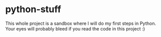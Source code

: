 # python-stuff

This whole project is a sandbox where I will do my first steps in Python.
Your eyes will probably bleed if you read the code in this project :)
